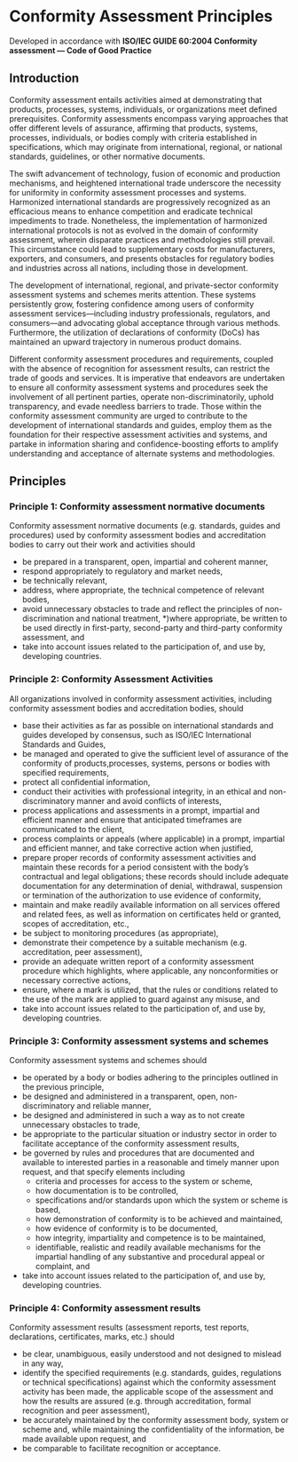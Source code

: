 # Conformity Assessment Principles

Developed in accordance with **ISO/IEC GUIDE 60:2004 Conformity assessment — Code of Good Practice**

## Introduction

Conformity assessment entails activities aimed at demonstrating that products, processes, systems, individuals, or organizations meet defined prerequisites. Conformity assessments encompass varying approaches that offer different levels of assurance, affirming that products, systems, processes, individuals, or bodies comply with criteria established in specifications, which may originate from international, regional, or national standards, guidelines, or other normative documents.

The swift advancement of technology, fusion of economic and production mechanisms, and heightened international trade underscore the necessity for uniformity in conformity assessment processes and systems. Harmonized international standards are progressively recognized as an efficacious means to enhance competition and eradicate technical impediments to trade. Nonetheless, the implementation of harmonized international protocols is not as evolved in the domain of conformity assessment, wherein disparate practices and methodologies still prevail. This circumstance could lead to supplementary costs for manufacturers, exporters, and consumers, and presents obstacles for regulatory bodies and industries across all nations, including those in development.

The development of international, regional, and private-sector conformity assessment systems and schemes merits attention. These systems persistently grow, fostering confidence among users of conformity assessment services—including industry professionals, regulators, and consumers—and advocating global acceptance through various methods. Furthermore, the utilization of declarations of conformity (DoCs) has maintained an upward trajectory in numerous product domains.

Different conformity assessment procedures and requirements, coupled with the absence of recognition for assessment results, can restrict the trade of goods and services. It is imperative that endeavors are undertaken to ensure all conformity assessment systems and procedures seek the involvement of all pertinent parties, operate non-discriminatorily, uphold transparency, and evade needless barriers to trade. Those within the conformity assessment community are urged to contribute to the development of international standards and guides, employ them as the foundation for their respective assessment activities and systems, and partake in information sharing and confidence-boosting efforts to amplify understanding and acceptance of alternate systems and methodologies.

## Principles

### Principle 1: Conformity assessment normative documents

Conformity assessment normative documents (e.g. standards, guides and procedures) used by conformity
assessment bodies and accreditation bodies to carry out their work and activities should

* be prepared in a transparent, open, impartial and coherent manner,
* respond appropriately to regulatory and market needs,
* be technically relevant,
* address, where appropriate, the technical competence of relevant bodies,
* avoid unnecessary obstacles to trade and reflect the principles of non-discrimination and national treatment,
*)where appropriate, be written to be used directly in first-party, second-party and third-party conformity assessment, and
* take into account issues related to the participation of, and use by, developing countries.

### Principle 2: Conformity Assessment Activities

All organizations involved in conformity assessment activities, including conformity assessment bodies and
accreditation bodies, should

* base their activities as far as possible on international standards and guides developed by consensus,
such as ISO/IEC International Standards and Guides,
* be managed and operated to give the sufficient level of assurance of the conformity of products,processes, systems, persons or bodies with specified requirements,
* protect all confidential information,
* conduct their activities with professional integrity, in an ethical and non-discriminatory manner and avoid
conflicts of interests,
* process applications and assessments in a prompt, impartial and efficient manner and ensure that anticipated timeframes are communicated to the client,
* process complaints or appeals (where applicable) in a prompt, impartial and efficient manner, and take corrective action when justified,
* prepare proper records of conformity assessment activities and maintain these records for a period consistent with the body’s contractual and legal obligations; these records should include adequate documentation for any determination of denial, withdrawal, suspension or termination of the authorization to use evidence of conformity,
* maintain and make readily available information on all services offered and related fees, as well as information on certificates held or granted, scopes of accreditation, etc.,
* be subject to monitoring procedures (as appropriate),
* demonstrate their competence by a suitable mechanism (e.g. accreditation, peer assessment),
* provide an adequate written report of a conformity assessment procedure which highlights, where applicable, any nonconformities or necessary corrective actions,
* ensure, where a mark is utilized, that the rules or conditions related to the use of the mark are applied to guard against any misuse, and
* take into account issues related to the participation of, and use by, developing countries.

### Principle 3: Conformity assessment systems and schemes

Conformity assessment systems and schemes should

* be operated by a body or bodies adhering to the principles outlined in the previous principle,
* be designed and administered in a transparent, open, non-discriminatory and reliable manner,
* be designed and administered in such a way as to not create unnecessary obstacles to trade,
* be appropriate to the particular situation or industry sector in order to facilitate acceptance of the conformity assessment results,
* be governed by rules and procedures that are documented and available to interested parties in a reasonable and timely manner upon request, and that specify elements including
  * criteria and processes for access to the system or scheme,
  * how documentation is to be controlled,
  * specifications and/or standards upon which the system or scheme is based,
  * how demonstration of conformity is to be achieved and maintained,
  * how evidence of conformity is to be documented,
  * how integrity, impartiality and competence is to be maintained,
  * identifiable, realistic and readily available mechanisms for the impartial handling of any substantive and procedural appeal or complaint, and
* take into account issues related to the participation of, and use by, developing countries.

### Principle 4: Conformity assessment results

Conformity assessment results (assessment reports, test reports, declarations, certificates, marks, etc.)
should

* be clear, unambiguous, easily understood and not designed to mislead in any way,
* identify the specified requirements (e.g. standards, guides, regulations or technical specifications) against which the conformity assessment activity has been made, the applicable scope of the assessment and how the results are assured (e.g. through accreditation, formal recognition and peer assessment),
* be accurately maintained by the conformity assessment body, system or scheme and, while maintaining the confidentiality of the information, be made available upon request, and
* be comparable to facilitate recognition or acceptance.